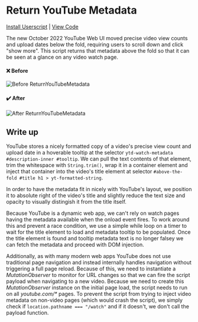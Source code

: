 # Return YouTube Metadata

[Install Userscript](https://raw.githubusercontent.com/Maega/web-userscripts/main/ReturnYouTubeMetadata/ReturnYouTubeMetadata.user.js) | [View Code](ReturnYouTubeMetadata.user.js)

The new October 2022 YouTube Web UI moved precise video view counts and upload dates below the fold, requiring users to scroll down and click "show more". This script returns that metadata above the fold so that it can be seen at a glance on any video watch page.

#### :x: Before
![Before ReturnYouTubeMetadata](https://i.imgur.com/CAoOfBp.png)

#### :heavy_check_mark: After
![After ReturnYouTubeMetadata](https://i.imgur.com/Js7gebs.png)

## Write up

YouTube stores a nicely formatted copy of a video's precise view count and upload date in a hoverable tooltip at the selector `ytd-watch-metadata #description-inner #tooltip`. We can pull the text contents of that element, trim the whitespace with `String.trim()`, wrap it in a container element and inject that container into the video's title element at selector `#above-the-fold #title h1 > yt-formatted-string`.

In order to have the metadata fit in nicely with YouTube's layout, we position it to absolute right of the video's title and slightly reduce the text size and opacity to visually distingish it from the title itself.

Because YouTube is a dynamic web app, we can't rely on watch pages having the metadata available when the onload event fires. To work around this and prevent a race condition, we use a simple while loop on a timer to wait for the title element to load and metadata tooltip to be populated. Once the title element is found and tooltip metadata text is no longer falsey we can fetch the metadata and proceed with DOM injection.

Additionally, as with many modern web apps YouTube does not use traditional page navigation and instead internally handles navigation without triggering a full page reload. Because of this, we need to instantiate a _MutationObserver_ to monitor for URL changes so that we can fire the script payload when navigating to a new video. Because we need to create this _MutationObserver_ instance on the initial page load, the script needs to run on all _youtube.com/*_ pages. To prevent the script from trying to inject video metadata on non-video pages (which would crash the script), we simply check if `location.pathname === "/watch"` and if it doesn't, we don't call the payload function.